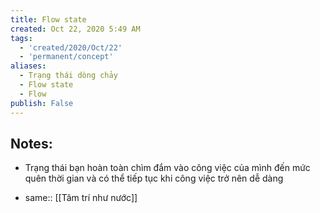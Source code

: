 ```yaml
---
title: Flow state
created: Oct 22, 2020 5:49 AM
tags:
  - 'created/2020/Oct/22'
  - 'permanent/concept'
aliases:
  - Trạng thái dòng chảy
  - Flow state
  - Flow
publish: False
---
```

## Notes:
- Trạng thái bạn hoàn toàn chìm đắm vào công việc của mình đến mức quên thời gian và có thể tiếp tục khi công việc trở nên dễ dàng

- same:: [[Tâm trí như nước]]
